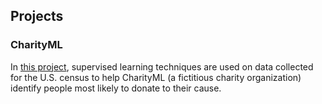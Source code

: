 ## Projects

### CharityML

In [this project](https://www.kaggle.com/c/udacity-mlcharity-competition), supervised learning techniques are used on data collected for the U.S. census to help CharityML (a fictitious charity organization) identify people most likely to donate to their cause. 
